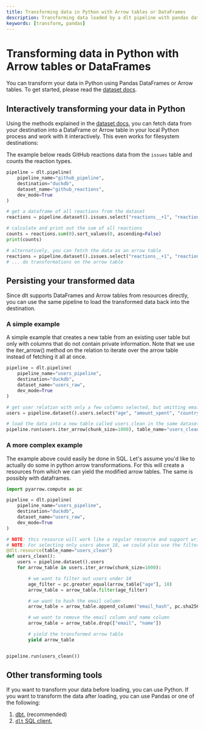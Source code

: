 ```yaml
---
title: Transforming data in Python with Arrow tables or DataFrames
description: Transforming data loaded by a dlt pipeline with pandas dataframes or arrow tables
keywords: [transform, pandas]
---
```


# Transforming data in Python with Arrow tables or DataFrames

You can transform your data in Python using Pandas DataFrames or Arrow tables. To get started, please read the [dataset docs](../../general-usage/dataset-access/dataset).


## Interactively transforming your data in Python

Using the methods explained in the [dataset docs](../../general-usage/dataset-access/dataset), you can fetch data from your destination into a DataFrame or Arrow table in your local Python process and work with it interactively. This even works for filesystem destinations:


The example below reads GitHub reactions data from the `issues` table and
counts the reaction types.

```py
pipeline = dlt.pipeline(
    pipeline_name="github_pipeline",
    destination="duckdb",
    dataset_name="github_reactions",
    dev_mode=True
)

# get a dataframe of all reactions from the dataset
reactions = pipeline.dataset().issues.select("reactions__+1", "reactions__-1", "reactions__laugh", "reactions__hooray", "reactions__rocket").df()

# calculate and print out the sum of all reactions
counts = reactions.sum(0).sort_values(0, ascending=False)
print(counts)

# alternatively, you can fetch the data as an arrow table
reactions = pipeline.dataset().issues.select("reactions__+1", "reactions__-1", "reactions__laugh", "reactions__hooray", "reactions__rocket").arrow()
# ... do transformations on the arrow table
```

## Persisting your transformed data

Since dlt supports DataFrames and Arrow tables from resources directly, you can use the same pipeline to load the transformed data back into the destination.


### A simple example

A simple example that creates a new table from an existing user table but only with columns that do not contain private information. Note that we use the iter_arrow() method on the relation to iterate over the arrow table instead of fetching it all at once.

```py
pipeline = dlt.pipeline(
    pipeline_name="users_pipeline",
    destination="duckdb",
    dataset_name="users_raw",
    dev_mode=True
)

# get user relation with only a few columns selected, but omitting email and name
users = pipeline.dataset().users.select("age", "amount_spent", "country")

# load the data into a new table called users_clean in the same dataset
pipeline.run(users.iter_arrow(chunk_size=1000), table_name="users_clean")
```

### A more complex example

The example above could easily be done in SQL. Let's assume you'd like to actually do some in python arrow transformations. For this will create a resources from which we can yield the modified arrow tables. The same is possibly with dataframes.

```py
import pyarrow.compute as pc

pipeline = dlt.pipeline(
    pipeline_name="users_pipeline",
    destination="duckdb",
    dataset_name="users_raw",
    dev_mode=True
)

# NOTE: this resource will work like a regular resource and support write_disposition, primary_key, etc.
# NOTE: For selecting only users above 18, we could also use the filter method on the relation with ibis expressions
@dlt.resource(table_name="users_clean")
def users_clean():
    users = pipeline.dataset().users
    for arrow_table in users.iter_arrow(chunk_size=1000):

        # we want to filter out users under 18
        age_filter = pc.greater_equal(arrow_table["age"], 18)
        arrow_table = arrow_table.filter(age_filter)

        # we want to hash the email column
        arrow_table = arrow_table.append_column("email_hash", pc.sha256(arrow_table["email"]))

        # we want to remove the email column and name column
        arrow_table = arrow_table.drop(["email", "name"])

        # yield the transformed arrow table
        yield arrow_table


pipeline.run(users_clean())
```

## Other transforming tools

If you want to transform your data before loading, you can use Python. If you want to transform the
data after loading, you can use Pandas or one of the following:

1. [dbt.](dbt/dbt.md) (recommended)
2. [`dlt` SQL client.](sql.md)

